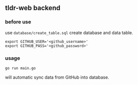 ## tldr-web backend

### before use

use `database/create_table.sql` create database and data table.

```shell script
export GITHUB_USER='<github_username>'
export GITHUB_PASS='<github_password>'
```

### usage

```shell script
go run main.go
```

will automatic sync data from GitHub into database.
